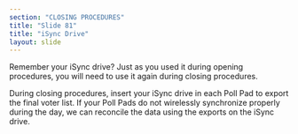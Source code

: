 ```yaml
---
section: "CLOSING PROCEDURES"
title: "Slide 81"
title: "iSync Drive"
layout: slide
---
```


Remember your iSync drive? Just as you used it during opening procedures, you will need to use it again during closing procedures.

During closing procedures, insert your iSync drive in each Poll Pad to export the final voter list. If your Poll Pads do not wirelessly synchronize properly during the day, we can reconcile the data using the exports on the iSync drive.
